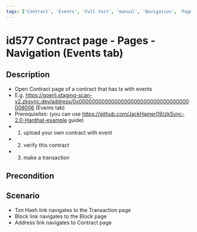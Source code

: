 ```yaml
---
tags: ['Contract', 'Events', 'Full test', 'manual', 'Navigation', 'Pages', 'regression', 'ZKF-2363', 'Active']
---
```


# id577 Contract page - Pages - Navigation (Events tab)

## Description
  - Open Contract page of a contract that has tx with events
  - E.g. https://goerli.staging-scan-v2.zksync.dev/address/0x0000000000000000000000000000000000008006 (Events tab)
  - Prerequisites: (you can use https://github.com/JackHamer09/zkSync-2.0-Hardhat-example guide)
  - 1. upload your own contract with event
  - 2. verify this contract
  - 3. make a transaction

## Precondition


## Scenario
- Txn Hash link navigates to the Transaction page
- Block link navigates to the Block page
- Address link navigates to Contract page
